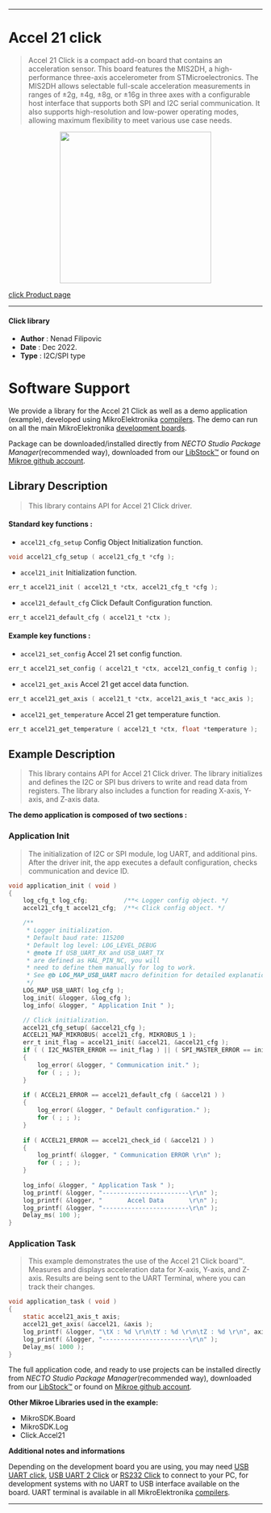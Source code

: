 
---
# Accel 21 click

> Accel 21 Click is a compact add-on board that contains an acceleration sensor. 
> This board features the MIS2DH, a high-performance three-axis accelerometer from STMicroelectronics. 
> The MIS2DH allows selectable full-scale acceleration measurements in ranges of ±2g, ±4g, ±8g, or ±16g 
> in three axes with a configurable host interface that supports both SPI and I2C serial communication. 
> It also supports high-resolution and low-power operating modes, 
> allowing maximum flexibility to meet various use case needs.

<p align="center">
  <img src="https://download.mikroe.com/images/click_for_ide/accel21_click.png" height=300px>
</p>

[click Product page](https://www.mikroe.com/accel-21-click)

---


#### Click library

- **Author**        : Nenad Filipovic
- **Date**          : Dec 2022.
- **Type**          : I2C/SPI type


# Software Support

We provide a library for the Accel 21 Click
as well as a demo application (example), developed using MikroElektronika
[compilers](https://www.mikroe.com/necto-studio).
The demo can run on all the main MikroElektronika [development boards](https://www.mikroe.com/development-boards).

Package can be downloaded/installed directly from *NECTO Studio Package Manager*(recommended way), downloaded from our [LibStock&trade;](https://libstock.mikroe.com) or found on [Mikroe github account](https://github.com/MikroElektronika/mikrosdk_click_v2/tree/master/clicks).

## Library Description

> This library contains API for Accel 21 Click driver.

#### Standard key functions :

- `accel21_cfg_setup` Config Object Initialization function.
```c
void accel21_cfg_setup ( accel21_cfg_t *cfg );
```

- `accel21_init` Initialization function.
```c
err_t accel21_init ( accel21_t *ctx, accel21_cfg_t *cfg );
```

- `accel21_default_cfg` Click Default Configuration function.
```c
err_t accel21_default_cfg ( accel21_t *ctx );
```

#### Example key functions :

- `accel21_set_config` Accel 21 set config function.
```c
err_t accel21_set_config ( accel21_t *ctx, accel21_config_t config );
```

- `accel21_get_axis` Accel 21 get accel data function.
```c
err_t accel21_get_axis ( accel21_t *ctx, accel21_axis_t *acc_axis );
```

- `accel21_get_temperature` Accel 21 get temperature function.
```c
err_t accel21_get_temperature ( accel21_t *ctx, float *temperature );
```

## Example Description

> This library contains API for Accel 21 Click driver.
> The library initializes and defines the I2C or SPI bus drivers 
> to write and read data from registers. 
> The library also includes a function for reading X-axis, Y-axis, and Z-axis data.

**The demo application is composed of two sections :**

### Application Init

> The initialization of I2C or SPI module, log UART, and additional pins. 
> After the driver init, the app executes a default configuration,
> checks communication and device ID. 

```c
void application_init ( void )
{
    log_cfg_t log_cfg;          /**< Logger config object. */
    accel21_cfg_t accel21_cfg;  /**< Click config object. */

    /** 
     * Logger initialization.
     * Default baud rate: 115200
     * Default log level: LOG_LEVEL_DEBUG
     * @note If USB_UART_RX and USB_UART_TX 
     * are defined as HAL_PIN_NC, you will 
     * need to define them manually for log to work. 
     * See @b LOG_MAP_USB_UART macro definition for detailed explanation.
     */
    LOG_MAP_USB_UART( log_cfg );
    log_init( &logger, &log_cfg );
    log_info( &logger, " Application Init " );

    // Click initialization.
    accel21_cfg_setup( &accel21_cfg );
    ACCEL21_MAP_MIKROBUS( accel21_cfg, MIKROBUS_1 );
    err_t init_flag = accel21_init( &accel21, &accel21_cfg );
    if ( ( I2C_MASTER_ERROR == init_flag ) || ( SPI_MASTER_ERROR == init_flag ) )
    {
        log_error( &logger, " Communication init." );
        for ( ; ; );
    }
    
    if ( ACCEL21_ERROR == accel21_default_cfg ( &accel21 ) )
    {
        log_error( &logger, " Default configuration." );
        for ( ; ; );
    }
    
    if ( ACCEL21_ERROR == accel21_check_id ( &accel21 ) )
    {
        log_printf( &logger, " Communication ERROR \r\n" );
        for ( ; ; );
    }
    
    log_info( &logger, " Application Task " );
    log_printf( &logger, "------------------------\r\n" );
    log_printf( &logger, "       Accel Data       \r\n" );
    log_printf( &logger, "------------------------\r\n" );
    Delay_ms( 100 ); 
}
```

### Application Task

> This example demonstrates the use of the Accel 21 Click board™.
> Measures and displays acceleration data for X-axis, Y-axis, and Z-axis. 
> Results are being sent to the UART Terminal, where you can track their changes.

```c
void application_task ( void )
{
    static accel21_axis_t axis;
    accel21_get_axis( &accel21, &axis );
    log_printf( &logger, "\tX : %d \r\n\tY : %d \r\n\tZ : %d \r\n", axis.x, axis.y, axis.z );
    log_printf( &logger, "------------------------\r\n" );
    Delay_ms( 1000 );
}
```

The full application code, and ready to use projects can be installed directly from *NECTO Studio Package Manager*(recommended way), downloaded from our [LibStock&trade;](https://libstock.mikroe.com) or found on [Mikroe github account](https://github.com/MikroElektronika/mikrosdk_click_v2/tree/master/clicks).

**Other Mikroe Libraries used in the example:**

- MikroSDK.Board
- MikroSDK.Log
- Click.Accel21

**Additional notes and informations**

Depending on the development board you are using, you may need
[USB UART click](https://www.mikroe.com/usb-uart-click),
[USB UART 2 Click](https://www.mikroe.com/usb-uart-2-click) or
[RS232 Click](https://www.mikroe.com/rs232-click) to connect to your PC, for
development systems with no UART to USB interface available on the board. UART
terminal is available in all MikroElektronika
[compilers](https://shop.mikroe.com/compilers).

---
